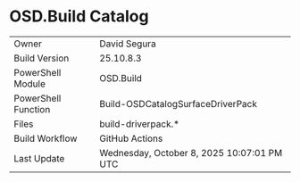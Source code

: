 ﻿# OSD.Build Catalog

| | |
|-|-|
| Owner | David Segura |
| Build Version | 25.10.8.3 |
| PowerShell Module | OSD.Build |
| PowerShell Function | Build-OSDCatalogSurfaceDriverPack |
| Files | build-driverpack.* |
| Build Workflow | GitHub Actions |
| Last Update | Wednesday, October 8, 2025 10:07:01 PM UTC |
